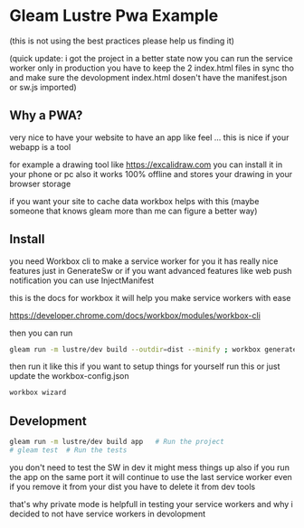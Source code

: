 # Gleam Lustre Pwa Example
(this is not using the best practices please help us finding it)

(quick update: i got the project in a better state now you can run the service worker only in production you have to keep the 2 index.html files in sync tho and make sure the devolopment index.html dosen't have the manifest.json or sw.js imported)

## Why a PWA? 

very nice to have your website to have an app like feel ...
this is nice if your webapp is a tool

for example a drawing tool like https://excalidraw.com you can install it in your phone or pc also it works 100% offline and stores your drawing in your browser storage

if you want your site to cache data workbox helps with this (maybe someone that knows gleam more than me can figure a better way)


## Install

you need Workbox cli to make a service worker for you it has really nice features just in
GenerateSw or if you want advanced features like web push notification you can use InjectManifest

this is the docs for workbox it will help you make service workers with ease

https://developer.chrome.com/docs/workbox/modules/workbox-cli

then you can run 
```sh
gleam run -m lustre/dev build --outdir=dist --minify ; workbox generateSW

```

then run it like this if you want to setup things for yourself run this or just update the workbox-config.json

```sh 
workbox wizard
```


## Development

```sh
gleam run -m lustre/dev build app   # Run the project
# gleam test  # Run the tests
```

you don't need to test the SW in dev it might mess things up also if you run the app on the same port it will continue to use the last service worker even if you remove it from your dist you have to delete it from dev tools

that's why private mode is helpfull in testing your service workers and why i decided to not have service workers in devolopment
